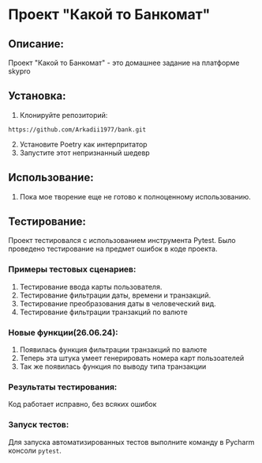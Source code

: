 # Проект "Какой то Банкомат"

## Описание:

Проект "Какой то Банкомат" - это домашнее задание на платформе skypro

## Установка:

1. Клонируйте репозиторий:
```
https://github.com/Arkadii1977/bank.git
```
2. Установите Poetry как интерпритатор
3. Запустите этот непризнанный шедевр

## Использование:

1. Пока мое творение еще не готово к полноценному использованию.

## Тестирование:

Проект тестировался с использованием инструмента Pytest.
Было проведено тестирование на предмет ошибок в коде проекта.

### Примеры тестовых сценариев:

1. Тестирование ввода карты пользователя.
2. Тестирование фильтрации даты, времени и транзакций.
3. Тестирование преобразования даты в человеческий вид.
4. Тестирование фильтрации транзакций по валюте


### Новые функции(26.06.24):

1. Появилась функция фильтрации транзакций по валюте
2. Теперь эта штука умеет генерировать номера карт пользоателей
3. Так же появилась функция по выводу типа транзакции 


### Результаты тестирования:

Код работает исправно, без всяких ошибок

### Запуск тестов:
Для запуска автоматизированных тестов выполните команду в Pycharm консоли ``` pytest ```.
